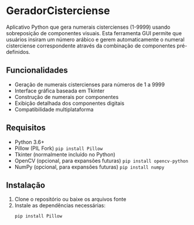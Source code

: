 # GeradorCisterciense
Aplicativo Python que gera numerais cistercienses (1-9999) usando sobreposição de componentes visuais. Esta ferramenta GUI permite que usuários insiram um número arábico e gerem automaticamente o numeral cisterciense correspondente através da combinação de componentes pré-definidos.

## Funcionalidades

- Geração de numerais cistercienses para números de 1 a 9999
- Interface gráfica baseada em Tkinter
- Construção de numerais por componentes
- Exibição detalhada dos componentes digitais
- Compatibilidade multiplataforma

## Requisitos

- Python 3.6+
- Pillow (PIL Fork) `pip install Pillow`
- Tkinter (normalmente incluído no Python)
- OpenCV (opcional, para expansões futuras) `pip install opencv-python`
- NumPy (opcional, para expansões futuras) `pip install numpy`

## Instalação

1. Clone o repositório ou baixe os arquivos fonte
2. Instale as dependências necessárias:
   ```bash
   pip install Pillow
